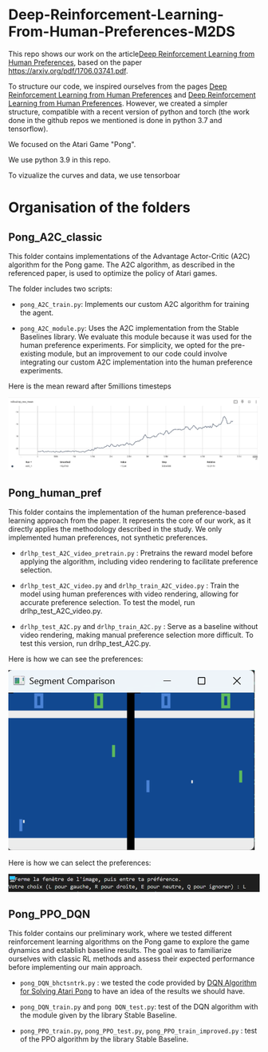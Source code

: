 # Deep-Reinforcement-Learning-From-Human-Preferences-M2DS

This repo shows our work on the article[Deep Reinforcement Learning from Human
Preferences](https://blog.openai.com/deep-reinforcement-learning-from-human-preferences/),
based on the paper <https://arxiv.org/pdf/1706.03741.pdf>.

To structure our code, we inspired ourselves from the pages [Deep Reinforcement Learning from Human Preferences](https://github.com/mrahtz/learning-from-human-preferences) and [Deep Reinforcement Learning from Human Preferences](https://github.com/HumanCompatibleAI/learning-from-human-preferences). 
However, we created a simpler structure, compatible with a recent version of python and torch (the work done in the github repos we mentioned is done in python 3.7 and tensorflow).

We focused on the Atari Game "Pong". 

We use python 3.9 in this repo.

To vizualize the curves and data, we use tensorboar

# Organisation of the folders 

## Pong_A2C_classic

This folder contains implementations of the Advantage Actor-Critic (A2C) algorithm for the Pong game. The A2C algorithm, as described in the referenced paper, is used to optimize the policy of Atari games.

The folder includes two scripts:

- `pong_A2C_train.py`: Implements our custom A2C algorithm for training the agent.

- `pong_A2C_module.py`: Uses the A2C implementation from the Stable Baselines library. We evaluate this module because it was used for the human preference experiments. For simplicity, we opted for the pre-existing module, but an improvement to our code could involve integrating our custom A2C implementation into the human preference experiments.


Here is the mean reward after 5millions timesteps

![results_A2C_pong](./results_A2C_pong.jpg)

## Pong_human_pref

This folder contains the implementation of the human preference-based learning approach from the paper. It represents the core of our work, as it directly applies the methodology described in the study. We only implemented human preferences, not synthetic preferences.

- `drlhp_test_A2C_video_pretrain.py` : Pretrains the reward model before applying the algorithm, including video rendering to facilitate preference selection.

- `drlhp_test_A2C_video.py` and `drlhp_train_A2C_video.py` : Train the model using human preferences with video rendering, allowing for accurate preference selection. To test the model, run drlhp_test_A2C_video.py.

- `drlhp_test_A2C.py` and `drlhp_train_A2C.py` : Serve as a baseline without video rendering, making manual preference selection more difficult. To test this version, run drlhp_test_A2C.py.

Here is how we can see the preferences:

![human_preferences](./human_preferences.png)

Here is how we can select the preferences: 

![human_preferences_writing](./human_preferences_writing.png)


## Pong_PPO_DQN 

This folder contains our preliminary work, where we tested different reinforcement learning algorithms on the Pong game to explore the game dynamics and establish baseline results. 
The goal was to familiarize ourselves with classic RL methods and assess their expected performance before implementing our main approach.

- `pong_DQN_bhctsntrk.py` : we tested the code provided by [DQN Algorithm for Solving Atari Pong](https://github.com/bhctsntrk/OpenAIPong-DQN) to have an idea of the results we should have. 

- `pong_DQN_train.py`  and `pong DQN_test.py`: test of the DQN algorithm with the module given by the library Stable Baseline.

- `pong_PPO_train.py`, `pong_PPO_test.py`, `pong_PPO_train_improved.py` : test of the PPO algorithm by the library Stable Baseline.
